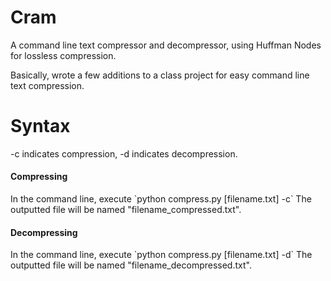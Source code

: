 # Cram

A command line text compressor and decompressor, using Huffman Nodes for lossless compression.

Basically, wrote a few additions to a class project for easy command line text compression.

# Syntax
-c indicates compression, -d indicates decompression.

<h4> Compressing </h4>
In the command line, execute `python compress.py [filename.txt] -c`
The outputted file will be named "filename_compressed.txt".

<h4> Decompressing </h4>
In the command line, execute `python compress.py [filename.txt] -d`
The outputted file will be named "filename_decompressed.txt".
